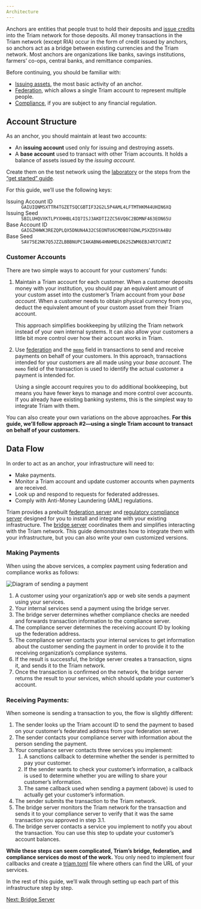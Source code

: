 ```yaml
---
Architecture
---
```


Anchors are entities that people trust to hold their deposits and [issue credits](../issuing-assets.md) into the Triam network for those deposits. All money transactions in the Triam network (except RIA) occur in the form of credit issued by anchors, so anchors act as a bridge between existing currencies and the Triam network. Most anchors are organizations like banks, savings institutions, farmers’ co-ops, central banks, and remittance companies.

Before continuing, you should be familiar with:

- [Issuing assets](../issuing-assets.md), the most basic activity of an anchor.
- [Federation](../concepts/federation.md), which allows a single Triam account to represent multiple people.
- [Compliance](../compliance-protocol.md), if you are subject to any financial regulation.


## Account Structure

As an anchor, you should maintain at least two accounts:

- An **issuing account** used only for issuing and destroying assets.
- A **base account** used to transact with other Triam accounts. It holds a balance of assets issued by the *issuing account*.

Create them on the test network using the [laboratory](https://stellar.org/laboratory/) or the steps from the [“get started” guide](../get-started/create-account.md).

For this guide, we’ll use the following keys:

<dl>
  <dt>Issuing Account ID</dt>
  <dd><code>GAIUIQNMSXTTR4TGZETSQCGBTIF32G2L5P4AML4LFTMTHKM44UHIN6XQ</code></dd>
  <dt>Issuing Seed</dt>
  <dd><code>SBILUHQVXKTLPYXHHBL4IQ7ISJ3AKDTI2ZC56VQ6C2BDMNF463EON65U</code></dd>
  <dt>Base Account ID</dt>
  <dd><code>GAIGZHHWK3REZQPLQX5DNUN4A32CSEONTU6CMDBO7GDWLPSXZDSYA4BU</code></dd>
  <dt>Base Seed</dt>
  <dd><code>SAV75E2NK7Q5JZZLBBBNUPCIAKABN64HNHMDLD62SZWM6EBJ4R7CUNTZ</code></dd>
</dl>



### Customer Accounts

There are two simple ways to account for your customers’ funds:

1. Maintain a Triam account for each customer. When a customer deposits money with your institution, you should pay an equivalent amount of your custom asset into the customer’s Triam account from your *base account*. When a customer needs to obtain physical currency from you, deduct the equivalent amount of your custom asset from their Triam account.

    This approach simplifies bookkeeping by utilizing the Triam network instead of your own internal systems. It can also allow your customers a little bit more control over how their account works in Triam.

2. Use [federation](../concepts/federation.md) and the [`memo`](../concepts/transactions.md#memo) field in transactions to send and receive payments on behalf of your customers. In this approach, transactions intended for your customers are all made using your *base account*. The `memo` field of the transaction is used to identify the actual customer a payment is intended for.

    Using a single account requires you to do additional bookkeeping, but means you have fewer keys to manage and more control over accounts. If you already have existing banking systems, this is the simplest way to integrate Triam with them.

You can also create your own variations on the above approaches. **For this guide, we’ll follow approach #2—using a single Triam account to transact on behalf of your customers.**


## Data Flow

In order to act as an anchor, your infrastructure will need to:

- Make payments.
- Monitor a Triam account and update customer accounts when payments are received.
- Look up and respond to requests for federated addresses.
- Comply with Anti-Money Laundering (AML) regulations.

Triam provides a prebuilt [federation server](https://github.com/stellar/go/tree/master/services/federation) and [regulatory compliance server](https://github.com/stellar/bridge-server/blob/master/readme_compliance.md) designed for you to install and integrate with your existing infrastructure. The [bridge server](https://github.com/stellar/bridge-server/blob/master/readme_bridge.md) coordinates them and simplifies interacting with the Triam network. This guide demonstrates how to integrate them with your infrastructure, but you can also write your own customized versions.

### Making Payments

When using the above services, a complex payment using federation and compliance works as follows:

![Diagram of sending a payment](assets/anchor-send-payment-compliance.png)

1. A customer using your organization’s app or web site sends a payment using your services.
2. Your internal services send a payment using the bridge server.
3. The bridge server determines whether compliance checks are needed and forwards transaction information to the compliance server.
4. The compliance server determines the receiving account ID by looking up the federation address.
5. The compliance server contacts your internal services to get information about the customer sending the payment in order to provide it to the receiving organization’s compliance systems.
6. If the result is successful, the bridge server creates a transaction, signs it, and sends it to the Triam network.
7. Once the transaction is confirmed on the network, the bridge server returns the result to your services, which should update your customer’s account.


### Receiving Payments:

When someone is sending a transaction to you, the flow is slightly different:



1. The sender looks up the Triam account ID to send the payment to based on your customer’s federated address from your federation server.
2. The sender contacts your compliance server with information about the person sending the payment.
3. Your compliance server contacts three services you implement:
    1. A sanctions callback to determine whether the sender is permitted to pay your customer.
    2. If the sender wants to check your customer’s information, a callback is used to determine whether you are willing to share your customer’s information.
    3. The same callback used when sending a payment (above) is used to actually get your customer’s information.
4. The sender submits the transaction to the Triam network.
5. The bridge server monitors the Triam network for the transaction and sends it to your compliance server to verify that it was the same transaction you approved in step 3.1.
6. The bridge server contacts a service you implement to notify you about the transaction. You can use this step to update your customer’s account balances.

**While these steps can seem complicated, Triam’s bridge, federation, and compliance services do most of the work.** You only need to implement four callbacks and create a [triam.toml](../concepts/triam-toml.html) file where others can find the URL of your services.

In the rest of this guide, we’ll walk through setting up each part of this infrastructure step by step.

<nav class="sequence-navigation">
  <a rel="next" href="2-bridge-server.md">Next: Bridge Server</a>
</nav>

